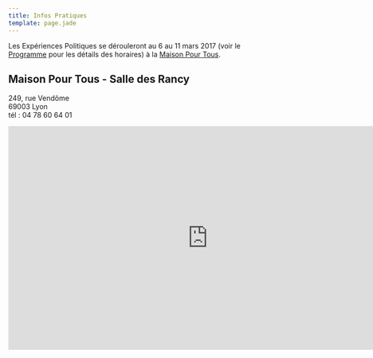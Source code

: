```yaml
---
title: Infos Pratiques
template: page.jade
---
```


Les Expériences Politiques se dérouleront au 6 au 11 mars 2017 (voir le [Programme](/programme/) pour les détails des horaires) à la [Maison Pour Tous](http://www.salledesrancy.com/).

## Maison Pour Tous - Salle des Rancy

249, rue Vendôme<br>
69003 Lyon<br>
tél : 04 78 60 64 01

<iframe src="https://www.google.com/maps/embed?pb=!1m18!1m12!1m3!1d2783.7572614435608!2d4.848035!3d45.75601210000001!2m3!1f0!2f0!3f0!3m2!1i1024!2i768!4f13.1!3m3!1m2!1s0x47f4ea5d0bc8819b%3A0xe37bba355edb4469!2s249+Rue+Vend%C3%B4me%2C+69003+Lyon!5e0!3m2!1sfr!2sfr!4v1437723865868" width="800" height="450" frameborder="0" style="border:0" allowfullscreen></iframe>
